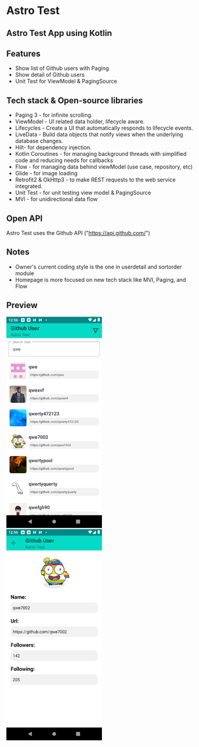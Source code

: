 # Astro Test
## Astro Test App using Kotlin

## Features
- Show list of Github users with Paging
- Show detail of Github users
- Unit Test for ViewModel & PagingSource

## Tech stack & Open-source libraries
- Paging 3 - for infinite scrolling.
- ViewModel - UI related data holder, lifecycle aware.
- Lifecycles - Create a UI that automatically responds to lifecycle events.
- LiveData - Build data objects that notify views when the underlying database changes.
- Hilt- for dependency injection.
- Kotlin Coroutines - for managing background threads with simplified code and reducing needs for callbacks
- Flow - for managing data behind viewModel (use case, repository, etc)
- Glide - for image loading
- Retrofit2 & OkHttp3 - to make REST requests to the web service integrated.
- Unit Test - for unit testing view model & PagingSource
- MVI - for unidirectional data flow

## Open API
Astro Test uses the Github API ("https://api.github.com/")

## Notes
- Owner's current coding style is the one in userdetail and sortorder module
- Homepage is more focused on new tech stack  like MVI, Paging, and Flow

## Preview
<img src="/previews/home.png" width="50%" />
<img src="/previews/userDetail.png" width="50%"/>
